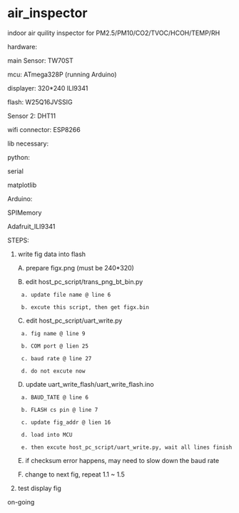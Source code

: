 # air_inspector
indoor air quility inspector for PM2.5/PM10/CO2/TVOC/HCOH/TEMP/RH


hardware:

main Sensor: TW70ST

mcu: ATmega328P (running Arduino)

displayer: 320*240 ILI9341

flash: W25Q16JVSSIG

Sensor 2: DHT11

wifi connector: ESP8266


lib necessary:

python:

  serial
  
  matplotlib
  
Arduino:

  SPIMemory
  
  Adafruit_ILI9341


STEPS:

1. write fig data into flash

    A. prepare figx.png (must be 240*320)
  
    B. edit host_pc_script/trans_png_bt_bin.py
  
        a. update file name @ line 6
    
        b. excute this script, then get figx.bin
    
    C. edit host_pc_script/uart_write.py
  
        a. fig name @ line 9
    
        b. COM port @ lien 25
    
        c. baud rate @ line 27
    
        d. do not excute now
  
    D. update uart_write_flash/uart_write_flash.ino
  
        a. BAUD_TATE @ line 6
    
        b. FLASH cs pin @ line 7
    
        c. update fig_addr @ lien 16
    
        d. load into MCU
    
        e. then excute host_pc_script/uart_write.py, wait all lines finish
    
    E. if checksum error happens, may need to slow down the baud rate
  
    F. change to next fig, repeat 1.1 ~ 1.5
  
2. test display fig

  on-going
  